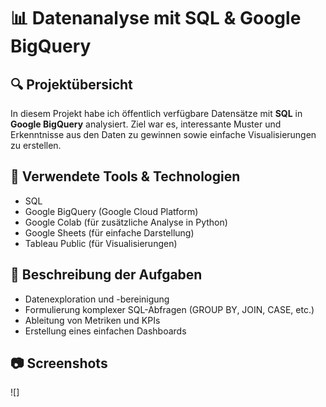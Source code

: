 # 📊 Datenanalyse mit SQL & Google BigQuery

## 🔍 Projektübersicht

In diesem Projekt habe ich öffentlich verfügbare Datensätze mit **SQL** in **Google BigQuery** analysiert. Ziel war es, interessante Muster und Erkenntnisse aus den Daten zu gewinnen sowie einfache Visualisierungen zu erstellen.

## 🧰 Verwendete Tools & Technologien

- SQL
- Google BigQuery (Google Cloud Platform)
- Google Colab (für zusätzliche Analyse in Python)
- Google Sheets (für einfache Darstellung)
- Tableau Public (für Visualisierungen)

## 📝 Beschreibung der Aufgaben

- Datenexploration und -bereinigung
- Formulierung komplexer SQL-Abfragen (GROUP BY, JOIN, CASE, etc.)
- Ableitung von Metriken und KPIs
- Erstellung eines einfachen Dashboards

## 📷 Screenshots
![]
